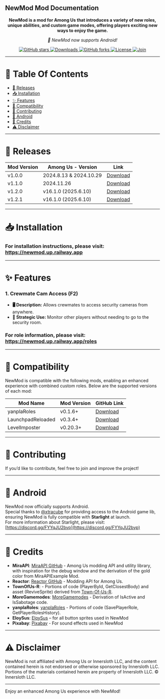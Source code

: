 ## NewMod Mod Documentation
<p align="center">
<b>NewMod is a mod for Among Us that introduces a variety of new roles, unique abilities, and custom game modes, offering players exciting new ways to enjoy the game.</b>
</p>
<p align="center">
<i>📱 NewMod now supports Android!</i>
</p>
<p align="center">
    <a href="https://github.com/CallOfCreator/NewMod/stargazers">
        <img src="https://img.shields.io/github/stars/CallOfCreator/NewMod?style=social" alt="GitHub stars">
    </a>
    <a href="https://github.com/CallOfCreator/NewMod/releases">
        <img alt="Downloads" src="https://img.shields.io/github/downloads/CallOfCreator/NewMod/total?style=flat&logo=github&labelColor=%23800080&color=%23ff00ff">
    </a>
    <a href="https://github.com/CallOfCreator/NewMod/network/members">
        <img src="https://img.shields.io/github/forks/CallOfCreator/NewMod?style=social" alt="GitHub forks">
    </a>
    <a href="https://github.com/CallOfCreator/NewMod/blob/main/LICENSE">
        <img src="https://img.shields.io/github/license/CallOfCreator/NewMod" alt="License">
    </a>
     <a href="https://discord.gg/7UKG528WxZ">
        <img src="https://img.shields.io/discord/1345441098851422259?label=Discord&logo=discord&color=5865F2&style=flat)" alt="Join">
    </a>
</p>


---

# 📑 Table Of Contents
- [🚀 Releases](#-releases)
- [📥 Installation](#-installation)
- [✨ Features](#-features)
- [🔗 Compatibility](#-compatibility)
- [🤝 Contributing](#-contributing)
- [📱  Android](#-android)
- [👥 Credits](#-credits)
- [⚠️ Disclaimer](#-disclaimer)

---

# 🚀 Releases

| Mod Version | Among Us - Version | Link |
|-------------|---------------------|------|
| v1.0.0      | 2024.8.13 & 2024.10.29 | [Download](https://github.com/CallOfCreator/NewMod/releases/download/V1.0.0/NewMod.dll) |
| v1.1.0      | 2024.11.26             | [Download](https://github.com/CallOfCreator/NewMod/releases/download/V1.1.0/NewMod.dll) |
| v1.2.0      | v16.1.0 (2025.6.10)    | [Download](https://github.com/CallOfCreator/NewMod/releases/download/V1.2.0/NewMod.zip)
| v1.2.1      | v16.1.0 (2025.6.10)    | [Download](https://github.com/CallOfCreator/NewMod/releases/download/V1.2.1/NewMod.zip) |

---

# 📥 Installation

### For installation instructions, please visit: https://newmod.up.railway.app

---

# ✨ Features

### **1. Crewmate Cam Access (F2)**
   - **🖥️ Description:** Allows crewmates to access security cameras from anywhere.
   - **👀 Strategic Use:** Monitor other players without needing to go to the security room.

### For role information, please visit: https://newmod.up.railway.app/roles
---

# 🔗 Compatibility

NewMod is compatible with the following mods, enabling an enhanced experience with combined custom roles. Below are the supported versions of each mod:


| Mod Name     | Mod Version | GitHub Link                                          |
|--------------|-------------|------------------------------------------------------|
| yanplaRoles  | v0.1.6+     | [Download](https://github.com/yanpla/yanplaRoles)    |
| LaunchpadReloaded | v0.3.4+ | [Download](https://github.com/All-Of-Us-Mods/LaunchpadReloaded) |
| LevelImposter | v0.20.3+ | [Download](https://github.com/DigiWorm0/LevelImposter) |


---

# 🤝 Contributing

If you’d like to contribute, feel free to join and improve the project!

---

# 📱 Android

NewMod now officially supports Android.  
Special thanks to [@xtracube](https://github.com/XtraCube) for providing access to the Android game lib, ensuring NewMod is fully compatible with **Starlight** at launch.  
For more information about Starlight, please visit: [https://discord.gg/FYYqJU2bvp](https://discord.gg/FYYqJU2bvp)

---

# 👥 Credits

- **MiraAPI**: [MiraAPI GitHub](https://github.com/All-Of-Us-Mods/MiraAPI) - Among Us modding API and utility library, with inspiration for the debug window and the derivation of the gold color from MiraAPIExample Mod.
- **Reactor**: [Reactor GitHub](https://github.com/NuclearPowered/Reactor) - Modding API for Among Us.
- **TownOfUs-R**: - Portions of code (PlayerById, GetClosestBody) and asset (ReviveSprite) derived from [Town-Of-Us-R](https://github.com/eDonnes124/Town-Of-Us-R).
- **MoreGamemodes**: [MoreGamemodes](https://github.com/Rabek009/MoreGamemodes) - Derivation of IsActive and IsSabotage code.
- **yanplaRoles**: [yanplaRoles](https://github.com/yanpla/yanplaRoles) - Portions of code (SavePlayerRole, GetPlayerRolesHistory).
- **EloySus**: [EloySus](https://github.com/EloySus) – for all button sprites used in NewMod
- **Pixabay**: [Pixabay](https://pixabay.com) - For sound effects used in NewMod

---

# ⚠️ Disclaimer

NewMod is not affiliated with Among Us or Innersloth LLC, and the content contained herein is not endorsed or otherwise sponsored by Innersloth LLC. Portions of the materials contained herein are property of Innersloth LLC. © Innersloth LLC.

---

Enjoy an enhanced Among Us experience with NewMod!
